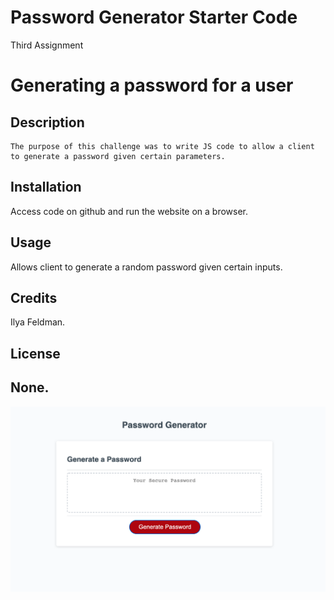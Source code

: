 # Password Generator Starter Code

Third Assignment

# Generating a password for a user

## Description

    The purpose of this challenge was to write JS code to allow a client to generate a password given certain parameters.


## Installation

Access code on github and run the website on a browser.

## Usage

Allows client to generate a random password given certain inputs.

## Credits

Ilya Feldman.

## License

None.
---

![alt text](./ScreenShot.png)